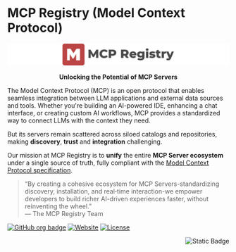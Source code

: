 # MCP Registry (Model Context Protocol)

<p align="center">
  <img src="assets/logotipo.png" alt="MCP Registry" />
</p>

<p align="center">
  <strong>Unlocking the Potential of MCP Servers</strong>
</p>


The Model Context Protocol (MCP) is an open protocol that enables seamless integration between LLM applications and external data sources and tools. Whether you're building an AI-powered IDE, enhancing a chat interface, or creating custom AI workflows, MCP provides a standardized way to connect LLMs with the context they need.

But its servers remain scattered across siloed catalogs and repositories, making **discovery**, **trust** and **integration** challenging. 

Our mission at MCP Registry is to **unify** the entire **MCP Server ecosystem** under a single source of truth, fully compliant with the [Model Context Protocol specification](https://modelcontextprotocol.io/introduction).

> “By creating a cohesive ecosystem for MCP Servers-standardizing discovery, installation, and real‑time interaction-we empower developers to build richer AI-driven experiences faster, without reinventing the wheel.”  
> — The MCP Registry Team


[![GitHub org badge](https://img.shields.io/badge/organization-registrymcp-blue)](https://github.com/registrymcp) [![Website](https://img.shields.io/badge/website-mcpregistry.click-9cf)](https://mcpregistry.click) [![License](https://img.shields.io/badge/license-Apache%202.0-lightgrey)](LICENSE)

<p align="right">
  <img alt="Static Badge" src="https://img.shields.io/badge/organization-registrymcp-blue">
</p>

